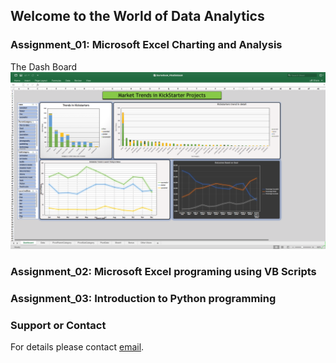 ## Welcome to the World of Data Analytics 


### Assignment_01: Microsoft Excel Charting and Analysis
The Dash Board ![alt text](https://github.com/vittalsiddaiah/UTDataAnalyticsAssignments/blob/master/images/Assignment_01_01.png?raw=true)
### Assignment_02: Microsoft Excel programing using VB Scripts
### Assignment_03: Introduction to Python programming


### Support or Contact

For details please contact [email](vittal.siddaiah@gmail.com).

